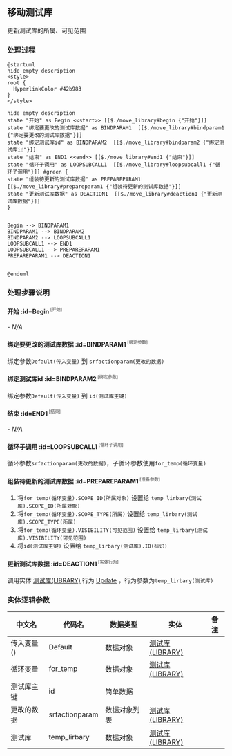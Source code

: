 ## 移动测试库 <!-- {docsify-ignore-all} -->

   更新测试库的所属、可见范围

### 处理过程

```plantuml
@startuml
hide empty description
<style>
root {
  HyperlinkColor #42b983
}
</style>

hide empty description
state "开始" as Begin <<start>> [[$./move_library#begin {"开始"}]]
state "绑定要更改的测试库数据" as BINDPARAM1  [[$./move_library#bindparam1 {"绑定要更改的测试库数据"}]]
state "绑定测试库id" as BINDPARAM2  [[$./move_library#bindparam2 {"绑定测试库id"}]]
state "结束" as END1 <<end>> [[$./move_library#end1 {"结束"}]]
state "循环子调用" as LOOPSUBCALL1  [[$./move_library#loopsubcall1 {"循环子调用"}]] #green {
state "组装待更新的测试库数据" as PREPAREPARAM1  [[$./move_library#prepareparam1 {"组装待更新的测试库数据"}]]
state "更新测试库数据" as DEACTION1  [[$./move_library#deaction1 {"更新测试库数据"}]]
}


Begin --> BINDPARAM1
BINDPARAM1 --> BINDPARAM2
BINDPARAM2 --> LOOPSUBCALL1
LOOPSUBCALL1 --> END1
LOOPSUBCALL1 --> PREPAREPARAM1
PREPAREPARAM1 --> DEACTION1


@enduml
```


### 处理步骤说明

#### 开始 :id=Begin<sup class="footnote-symbol"> <font color=gray size=1>[开始]</font></sup>



*- N/A*
#### 绑定要更改的测试库数据 :id=BINDPARAM1<sup class="footnote-symbol"> <font color=gray size=1>[绑定参数]</font></sup>



绑定参数`Default(传入变量)` 到 `srfactionparam(更改的数据)`
#### 绑定测试库id :id=BINDPARAM2<sup class="footnote-symbol"> <font color=gray size=1>[绑定参数]</font></sup>



绑定参数`Default(传入变量)` 到 `id(测试库主键)`
#### 结束 :id=END1<sup class="footnote-symbol"> <font color=gray size=1>[结束]</font></sup>



*- N/A*

#### 循环子调用 :id=LOOPSUBCALL1<sup class="footnote-symbol"> <font color=gray size=1>[循环子调用]</font></sup>



循环参数`srfactionparam(更改的数据)`，子循环参数使用`for_temp(循环变量)`
#### 组装待更新的测试库数据 :id=PREPAREPARAM1<sup class="footnote-symbol"> <font color=gray size=1>[准备参数]</font></sup>



1. 将`for_temp(循环变量).SCOPE_ID(所属对象)` 设置给  `temp_lirbary(测试库).SCOPE_ID(所属对象)`
2. 将`for_temp(循环变量).SCOPE_TYPE(所属)` 设置给  `temp_lirbary(测试库).SCOPE_TYPE(所属)`
3. 将`for_temp(循环变量).VISIBILITY(可见范围)` 设置给  `temp_lirbary(测试库).VISIBILITY(可见范围)`
4. 将`id(测试库主键)` 设置给  `temp_lirbary(测试库).ID(标识)`

#### 更新测试库数据 :id=DEACTION1<sup class="footnote-symbol"> <font color=gray size=1>[实体行为]</font></sup>



调用实体 [测试库(LIBRARY)](module/TestMgmt/library.md) 行为 [Update](module/TestMgmt/library#行为) ，行为参数为`temp_lirbary(测试库)`



### 实体逻辑参数

|    中文名   |    代码名    |  数据类型    |  实体   |备注 |
| --------| --------| -------- | -------- | --------   |
|传入变量(<i class="fa fa-check"/></i>)|Default|数据对象|[测试库(LIBRARY)](module/TestMgmt/library.md)||
|循环变量|for_temp|数据对象|[测试库(LIBRARY)](module/TestMgmt/library.md)||
|测试库主键|id|简单数据|||
|更改的数据|srfactionparam|数据对象列表|[测试库(LIBRARY)](module/TestMgmt/library.md)||
|测试库|temp_lirbary|数据对象|[测试库(LIBRARY)](module/TestMgmt/library.md)||
